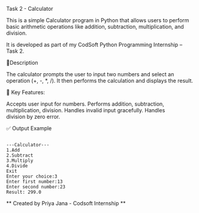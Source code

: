 Task 2 - Calculator

This is a simple Calculator program in Python that allows users to perform basic arithmetic operations like addition, subtraction, multiplication, and division.

It is developed as part of my CodSoft Python Programming Internship – Task 2.

🔹Description

The calculator prompts the user to input two numbers and select an operation (+, -, *, /).
It then performs the calculation and displays the result.

🔹 Key Features:

Accepts user input for numbers.
Performs addition, subtraction, multiplication, division.
Handles invalid input gracefully.
Handles division by zero error.

✅ Output Example
```

---Calculator---
1.Add
2.Subtract
3.Multiply
4.Divide
Exit
Enter your choice:3
Enter first number:13
Enter second number:23
Result: 299.0
```
** Created by Priya Jana - Codsoft Internship **
